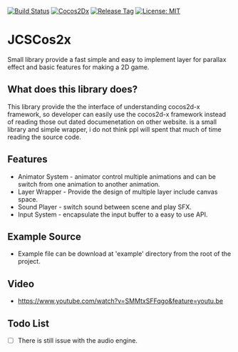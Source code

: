 [![Build Status](https://travis-ci.com/jcs090218/JCSCos2x_Lib_src.svg?branch=master)](https://travis-ci.com/jcs090218/JCSCos2x_Lib_src)
[![Cocos2Dx](https://img.shields.io/badge/cocos2d--x-3.13.1-blue.svg)](https://www.cocos.com/en/)
[![Release Tag](https://img.shields.io/github/tag/jcs090218/JCSCos2x_Lib_src.svg?label=release)](https://github.com/jcs090218/JCSCos2x_Lib_src/releases/latest)
[![License: MIT](https://img.shields.io/badge/License-MIT-yellow.svg)](https://opensource.org/licenses/MIT)

# JCSCos2x

Small library provide a fast simple and easy to implement layer for
parallax effect and basic features for making a 2D game.

## What does this library does?

This library provide the the interface of understanding cocos2d-x framework,
so developer can easily use the cocos2d-x framework instead of reading those out
dated documenetation on other website. is a small library and simple wrapper, i
do not think ppl will spent that much of time reading the source code.

## Features

* Animator System -  animator control multiple animations and can be switch from
one animation to another animation.
* Layer Wrapper - Provide the design of multiple layer include canvas space.
* Sound Player - switch sound between scene and play SFX. 
* Input System - encapsulate the input buffer to a easy to use API.

## Example Source

* Example file can be download at 'example' directory from the root
of the project.

## Video

* https://www.youtube.com/watch?v=SMMtxSFFqgo&feature=youtu.be

## Todo List

- [ ] There is still issue with the audio engine.
